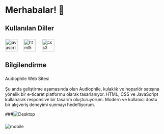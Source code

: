 <h1 align="left">Merhabalar! 👋</h1>

###

<h2 align="left">Kullanılan Diller</h2>

###

<div align="left">
  <img src="https://cdn.jsdelivr.net/gh/devicons/devicon/icons/javascript/javascript-original.svg" height="40" alt="javascript logo"  />
  <img width="12" />
  <img src="https://cdn.jsdelivr.net/gh/devicons/devicon/icons/html5/html5-original.svg" height="40" alt="html5 logo"  />
  <img width="12" />
  <img src="https://cdn.jsdelivr.net/gh/devicons/devicon/icons/css3/css3-original.svg" height="40" alt="css3 logo"  />
</div>

###

<p align="left"></p>

###

<h2 align="left">Bilgilendirme</h2>

###

<p align="left">Audiophile Web Sitesi<br><br>Şu anda geliştirme aşamasında olan Audiophile, kulaklık ve hoparlör satışına yönelik bir e-ticaret platformu olarak tasarlanıyor. HTML, CSS ve JavaScript kullanarak responsive bir tasarım oluşturuyorum. Modern ve kullanıcı dostu bir alışveriş deneyimi sunmayı hedefliyorum.</p>

###![Desktop](https://github.com/user-attachments/assets/4ddce664-160e-40d5-a911-8b012683e9ed)

###
![mobile](https://github.com/user-attachments/assets/13c14cad-92c0-4f9a-a4f0-f5b5c262ad78)
###
